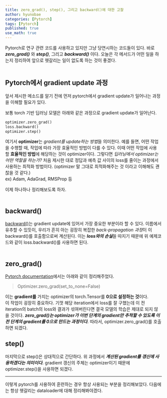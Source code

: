 ```yaml
---
title: zero_grad(), step(), 그리고 backward()에 대한 고찰
author: hyunobae
categories: [Pytorch]
tags: [Pytorch]
published: true
use_math: true
---
```


Pytorch로 연구 관련 코드를 사용하고 있지만 그냥 당연시하는 코드들이 있다. 바로 ***zero_grad()*** 와 ***step()***, 그리고 ***backward()*** 이다. 오늘은 각 메서드가 어떤 일을 하는지 정리하여 앞으로 헷갈리는 일이 없도록 하는 것이 좋겠다.<br><br>


## Pytorch에서 gradient update 과정
앞서 제시한 메소드를 알기 전에 먼저 pytorch에서 gradient update가 일어나는 과정을 이해할 필요가 있다. 

보통 torch 기반 딥러닝 모델은 아래와 같은 과정으로 gradient update가 일어난다.

``` python
optimizer.zero_grad()
loss.backward()
optimizer.step() 
```

여기서 **optimizer**는 *gradient를 update하는 방법*을 의미한다. 예를 들면, 어떤 작업을 수행할 때, 작업에 따라 가장 효율적인 방법이 다를 수 있다. 이때 어떤 작업에 사용 할 **효율적인 방법**에 해당하는 것이 optimizer이다. 그렇다면 *딥러닝에서 optimizer는 어떤 역할을 하는가?* 처음 제시한 대로 정답과 예측 값 사이의 loss를 줄이는 과정에서 사용하는 최적화 방법이다. (optimizer 말 그대로 최적화해주는 것 이라고 이해해도 괜찮을 것 같다.)<br>
ex) Adam, AdaGrad, RMSProp 등

이제 하나하나 정리해보도록 하자.<br><br>


## backward()
[backward()](https://pytorch.org/docs/stable/generated/torch.Tensor.backward.html?highlight=backward#torch.Tensor.backward)는 gradient update에 있어서 가장 중요한 부분이라 할 수 있다. 이름에서 유추할 수 있듯이, 우리가 흔히 아는 굉장히 복잡한 *back-propagation 과정*이 이 backward()를 호출함으로써 계산된다. 이는 ***loss와의 손실***을 따지기 때문에 위 예제코드와 같이 loss.backward()를 사용하면 된다.<br><br>


## zero_grad()
[Pytorch documentation](https://pytorch.org/docs/stable/generated/torch.optim.Optimizer.zero_grad.html)에서는 아래와 같이 정리해주었다. 
>Optimizer.zero_grad(set_to_none=False)
>
이는 **gradient를** 가지는 optimizer의 torch.Tensor를 **0으로 설정하는 것**이다. <br>
이 작업이 굉장히 중요하다. 기껏 해당 iteration에서 loss를 잘 구했는데 이 전 iteration의 batch의 loss와 결과가 섞여버린다면 결국 모델의 학습은 제대로 되지 않을 것이다. ***zero_grad()는 optimizer가 이번 단계의 gradient만 추적할 수 있도록 이 전 단계의 gradient를 0으로 만드는 과정이다.*** 따라서, optimizer.zero_grad()를 호출하면 되겠다. <br>


## step()
마지막으로 step()은 상대적으로 간단하다. 위 과정에서 ***계산된 gradient를 갱신에 사용하겠다는 의미이다.*** gradient 갱신의 주체는 optimizer이기 때문에 optimizer.step()을 사용하면 되겠다.

---
이렇게 pytorch를 사용하여 훈련하는 경우 항상 사용되는 부분을 정리해보았다. 다음에는 항상 헷갈리는 dataloader에 대해 정리해봐야겠다. 